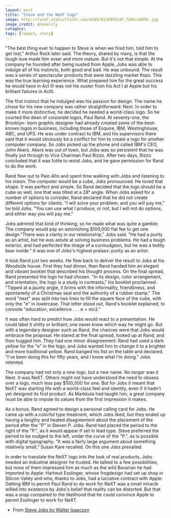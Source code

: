 ```yaml
---
layout: post
title: "Steve and the NeXT logo"
image: http://farm7.staticflickr.com/6185/6116993147_fd91ca8992.jpg
image_credit: Anomalily
category: 
tags: [repost, story]
---
```


"The best thing ever to happen to Steve is when we fired him, told him to get lost," Arthur Rock later said. The theory, shared by many, is that the tough love made him wiser and more mature. But it's not that simple. At the company he founded after being ousted from Apple, Jobs was able to indulge all of his instincts, both good and bad. He was unbound. The result was a series of spectacular products that were dazzling market flops. This was the true learning experience. What prepared him for the great success he would have in Act III was not his ouster from his Act I at Apple but his brilliant failures in ActII.

The first instinct that he indulged was his passion for design. The name he chose for his new company was rather straightforward: Next. In order to make it more distinctive, he decided he needed a world-class logo. So he courted the dean of corporate logos, Paul Rand. At seventy-one, the Brooklyn- born graphic designer had already created some of the best-known logos in business, including those of Esquire, IBM, Westinghouse, ABC, and UPS. He was under contract to IBM, and his supervisors there said that it would obviously be a conflict for him to create a logo for another computer company. So Jobs picked up the phone and called IBM's CEO, John Akers. Akers was out of town, but Jobs was so persistent that he was finally put through to Vice Chairman Paul Rizzo. After two days, Rizzo concluded that it was futile to resist Jobs, and he gave permission for Rand to do the work.

Rand flew out to Palo Alto and spent time walking with Jobs and listening to his vision. The computer would be a cube, Jobs pronounced. He loved that shape. It was perfect and simple. So Rand decided that the logo should be a cube as well, one that was tilted at a 28° angle. When Jobs asked for a number of options to consider, Rand declared that he did not create different options for clients. "I will solve your problem, and you will pay me," he told Jobs. "You can use what I produce, or not, but I will not do options, and either way you will pay me."

Jobs admired that kind of thinking, so he made what was quite a gamble. The company would pay an astonishing $100,000 flat fee to get one design."There was a clarity in our relationship," Jobs said. "He had a purity as an artist, but he was astute at solving business problems. He had a tough exterior, and had perfected the image of a curmudgeon, but he was a teddy bear inside." It was one of Jobs's highest praises: purity as an artist.

It took Rand just two weeks. He flew back to deliver the result to Jobs at his Woodside house. First they had dinner, then Rand handed him an elegant and vibrant booklet that described his thought process. On the final spread, Rand presented the logo he had chosen. "In its design, color arrangement, and orientation, the logo is a study in contrasts," his booklet proclaimed. "Tipped at a jaunty angle, it brims with the informality, friendliness, and spontaneity of a Christmas seal and the authority of a rubber stamp." The word "next" was split into two lines to fill the square face of the cube, with only the "e" in lowercase. That letter stood out, Rand's booklet explained, to connote "education, excellence . . . e = mc2."

It was often hard to predict how Jobs would react to a presentation. He could label it shitty or brilliant; one never knew which way he might go. But with a legendary designer such as Rand, the chances were that Jobs would embrace the proposal. He stared at the final spread, looked up at Rand, and then hugged him. They had one minor disagreement: Rand had used a dark yellow for the "e" in the logo, and Jobs wanted him to change it to a brighter and more traditional yellow. Rand banged his fist on the table and declared, "I've been doing this for fifty years, and I know what I'm doing." Jobs relented.

The company had not only a new logo, but a new name. No longer was it Next. It was NeXT. Others might not have understood the need to obsess over a logo, much less pay $100,000 for one. But for Jobs it meant that NeXT was starting life with a world-class feel and identity, even if it hadn't yet designed its first product. As Markkula had taught him, a great company must be able to impute its values from the first impression it makes.

As a bonus, Rand agreed to design a personal calling card for Jobs. He came up with a colorful type treatment, which Jobs liked, but they ended up having a lengthy and heated disagreement about the placement of the period after the "P" in Steven P. Jobs. Rand had placed the period to the right of the "P.", as it would appear if set in lead type. Steve preferred the period to be nudged to the left, under the curve of the "P.", as is possible with digital typography. "It was a fairly large argument about something relatively small," Susan Kare recalled. On this one Jobs prevailed.

In order to translate the NeXT logo into the look of real products, Jobs needed an industrial designer he trusted. He talked to a few possibilities, but none of them impressed him as much as the wild Bavarian he had imported to Apple: Hartmut Esslinger, whose frogdesign had set up shop in Silicon Valley and who, thanks to Jobs, had a lucrative contract with Apple. Getting IBM to permit Paul Rand to do work for NeXT was a small miracle willed into existence by Jobs's belief that reality can be distorted. But that was a snap compared to the likelihood that he could convince Apple to permit Esslinger to work for NeXT.

- From [Steve Jobs by Walter Isaacson](http://rcm.amazon.com/e/cm?lt1=_blank&bc1=000000&IS2=1&bg1=FFFFFF&fc1=000000&lc1=0000FF&t=breharsblo-20&o=1&p=8&l=as4&m=amazon&f=ifr&ref=ss_til&asins=1451648537)
